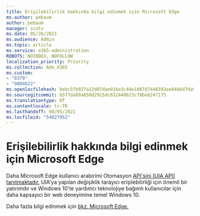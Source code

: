 ```yaml
---
title: Erişilebilirlik hakkında bilgi edinmek için Microsoft Edge
ms.author: pebaum
author: pebaum
manager: scotv
ms.date: 05/26/2021
ms.audience: Admin
ms.topic: article
ms.service: o365-administration
ROBOTS: NOINDEX, NOFOLLOW
localization_priority: Priority
ms.collection: Adm_O365
ms.custom:
- "8370"
- "9004622"
ms.openlocfilehash: bebc5fb927a22d07dae016e3c44e1d87d7446593ae84b6d7da9b2354ac53a599
ms.sourcegitcommit: b5f7da89a650d2915dc652449623c78be6247175
ms.translationtype: HT
ms.contentlocale: tr-TR
ms.lasthandoff: 08/05/2021
ms.locfileid: "54027952"
---
```

# <a name="learn-about-accessibility-in-microsoft-edge"></a>Erişilebilirlik hakkında bilgi edinmek için Microsoft Edge

Daha Microsoft Edge kullanıcı arabirimi Otomasyon [API'sini (UIA API) tanıtmaktadır.](https://go.microsoft.com/fwlink/?linkid=2153423) UIA'ya yapılan değişiklik tarayıcı erişilebilirliği için önemli bir yatırımdır ve Windows 10'te yardımcı teknolojiye bağımlı kullanıcılar için daha kapsayıcı bir web deneyimine temel Windows 10. 

Daha fazla bilgi edinmek için [bkz. Microsoft Edge.](https://go.microsoft.com/fwlink/?linkid=2153512)
